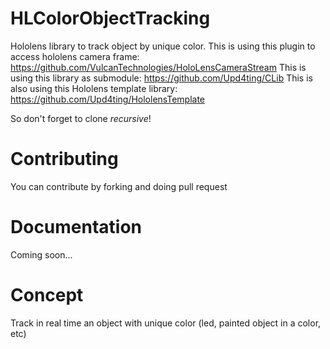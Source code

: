 # HLColorObjectTracking
Hololens library to track object by unique color. 
This is using this plugin to access hololens camera frame: https://github.com/VulcanTechnologies/HoloLensCameraStream
This is using this library as submodule: https://github.com/Upd4ting/CLib
This is also using this Hololens template library: https://github.com/Upd4ting/HololensTemplate

So don't forget to clone *recursive*!

# Contributing

You can contribute by forking and doing pull request

# Documentation

Coming soon...

# Concept 

Track in real time an object with unique color (led, painted object in a color, etc)
